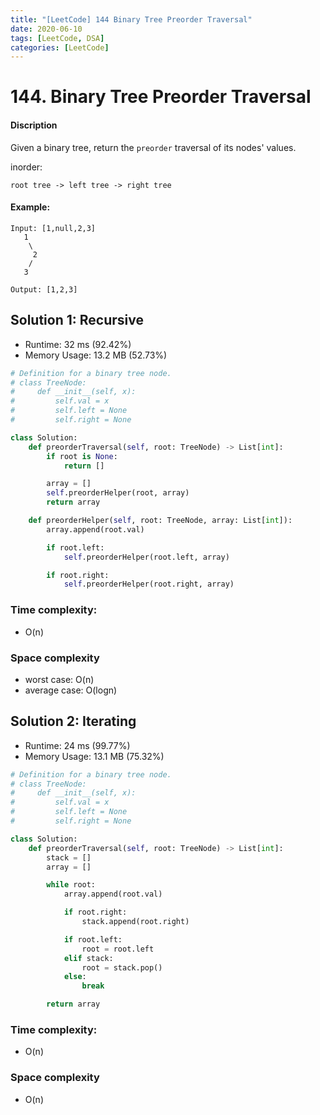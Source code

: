 ```yaml
---
title: "[LeetCode] 144 Binary Tree Preorder Traversal"
date: 2020-06-10
tags: [LeetCode, DSA]
categories: [LeetCode]
---
```


# 144. Binary Tree Preorder Traversal

#### Discription

Given a binary tree, return the `preorder` traversal of its nodes' values.

inorder:

```
root tree -> left tree -> right tree
``` 

#### Example:

```
Input: [1,null,2,3]
   1
    \
     2
    /
   3

Output: [1,2,3]
```

## Solution 1: Recursive

- Runtime: 32 ms (92.42%)
- Memory Usage: 13.2 MB (52.73%)

```python
# Definition for a binary tree node.
# class TreeNode:
#     def __init__(self, x):
#         self.val = x
#         self.left = None
#         self.right = None

class Solution:
    def preorderTraversal(self, root: TreeNode) -> List[int]:
        if root is None:
            return []

        array = []
        self.preorderHelper(root, array)
        return array

    def preorderHelper(self, root: TreeNode, array: List[int]):
        array.append(root.val)

        if root.left:
            self.preorderHelper(root.left, array)

        if root.right:
            self.preorderHelper(root.right, array)
```

### Time complexity: 

- O(n)

### Space complexity

- worst case: O(n)
- average case: O(logn)

## Solution 2: Iterating

- Runtime: 24 ms (99.77%)
- Memory Usage: 13.1 MB (75.32%)

```python
# Definition for a binary tree node.
# class TreeNode:
#     def __init__(self, x):
#         self.val = x
#         self.left = None
#         self.right = None

class Solution:
    def preorderTraversal(self, root: TreeNode) -> List[int]:
        stack = []
        array = []

        while root:
            array.append(root.val)

            if root.right:
                stack.append(root.right)

            if root.left:
                root = root.left
            elif stack:
                root = stack.pop()
            else:
                break

        return array
```

### Time complexity: 

- O(n)

### Space complexity

- O(n)
